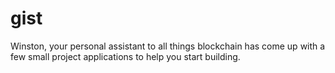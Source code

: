 # gist
Winston, your personal assistant to all things blockchain has come up with a few small project applications to help you start building.

